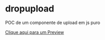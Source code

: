# dropupload 

POC de um componente de upload em js puro

[Clique aqui para um Preview](https://fernandomflopes.github.io/dropupload/)
